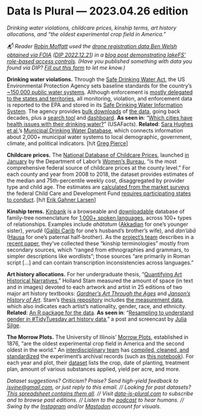 Data Is Plural — 2023.04.26 edition
===================================

*Drinking water violations, childcare prices, kinship terms, art history allocations, and “the oldest experimental crop field in America.”*


*📬 Reader [Robin Moffatt](https://data-folks.masto.host/@rmoff) used the [drone registration data Ben Welsh obtained via FOIA](https://www.muckrock.com/foi/united-states-of-america-10/database-of-14-cfr-part-48-registered-drones-132943/) ([DIP 2022.12.21](https://www.data-is-plural.com/archive/2022-12-21-edition/)) in a [blog post demonstrating lakeFS’ role-based access controls](https://lakefs.io/blog/security-in-lakefs-understanding-role-based-access-control-rbac). (Have you published something with data you found via DIP? [Fill out this form](https://docs.google.com/forms/d/e/1FAIpQLSdXXD5eO05w0Xa7bwG3Ppia3uzr_o3y-xDEZuWRfXbCfCu_XA/viewform) to let me know.)*


__Drinking water violations.__ Through the [Safe Drinking Water Act](https://www.epa.gov/sdwa), the US Environmental Protection Agency sets baseline standards for the country’s [~150,000 public water systems](https://www.epa.gov/dwreginfo/information-about-public-water-systems). Although enforcement is [mostly delegated to the states and territories](https://echo.epa.gov/help/sdwa-faqs), all monitoring, violation, and enforcement data is reported to the EPA and stored in its [Safe Drinking Water Information System](https://www.epa.gov/enviro/sdwis-overview). The agency provides [bulk downloads](https://echo.epa.gov/tools/data-downloads#dwdownloads) of [the data](https://echo.epa.gov/tools/data-downloads/sdwa-download-summary), going back decades, plus a [search tool](https://www.epa.gov/enviro/sdwis-search) and [dashboard](https://echo.epa.gov/trends/comparative-maps-dashboards/drinking-water-dashboard?state=National). __As seen in__: “[Which cities have health issues with their drinking water?](https://usafacts.org/articles/which-cities-have-health-issues-with-their-drinking-water/)” (USAFacts). __Related__: [Sara Hughes et al.](https://journals.plos.org/water/article?id=10.1371/journal.pwat.0000081)’s [Municipal Drinking Water Database](https://dataverse.harvard.edu/dataset.xhtml?persistentId=doi:10.7910/DVN/DFB6NG), which connects information about 2,000+ municipal water systems to local demographic, government, climate, and political indicators. [h/t [Greg Pierce](https://twitter.com/gregspierce/status/1636090987738206208)]


__Childcare prices.__ The [National Database of Childcare Prices](https://www.dol.gov/agencies/wb/topics/featured-childcare), launched [in January](https://www.dol.gov/newsroom/releases/wb/wb20230124) by the Department of Labor’s [Women’s Bureau](https://www.dol.gov/agencies/wb), “is the most comprehensive federal source of childcare prices at the county level.” For each county and year from 2008 to 2018, the dataset provides estimates of the median and 75th-percentile weekly cost, disaggregated by provider type and child age. The estimates are [calculated from the market surveys](https://www.dol.gov/sites/dolgov/files/WB/media/NationalDatabaseofChildcarePricesTechnicalGuideFinal.pdf) the federal Child Care and Development Fund [requires participating states to conduct](https://childcareta.acf.hhs.gov/equal-access-and-market-rate-surveys). [h/t [Erik Gahner Larsen](https://github.com/erikgahner/PolData/commit/062d1fc66219f9f954ed66592d2633477a40c264)]


__Kinship terms.__ [Kinbank](http://www.kinbank.net/) is a browseable and [downloadable](https://github.com/kinbank/kinbank) database of family-tree nomenclature for [1,000+ spoken languages](http://www.kinbank.net/languages/), across 100+ types of relationships. Examples include *ahätatum* ([Akkadian](http://www.kinbank.net/languages/akka1240/) for one’s younger sister), *yerudê* ([Galibi Carib](http://www.kinbank.net/languages/gali1262/) for one’s husband’s brother’s wife), and *ɗan’ùbā* ([Hausa](http://www.kinbank.net/languages/haus1257/) for one’s paternal half-brother). As the [project’s team](https://excd.org/research-activities/kinbank/) describes in a [recent paper](https://orca.cardiff.ac.uk/id/eprint/157986/), they’ve collected these “kinship terminologies” mostly from secondary sources, which “ranged from ethnographies and grammars, to simpler descriptions like wordlists”; those sources “are primarily in Roman script […] and can contain transcription inconsistencies across languages.”


__Art history allocations.__ For her undergraduate thesis, “[Quantifying Art Historical Narratives](https://github.com/hollandstam1/thesis/blob/main/_book/Quantifying-Art-Historical-Narratives.pdf),” Holland Stam measured the amount of space (in text and in images) devoted to each artwork and artist in 25 editions of two major art history textbooks: [*Gardner’s Art Through the Ages*](https://en.wikipedia.org/wiki/Gardner%27s_Art_Through_the_Ages) and [*Janson’s History of Art*](https://www.worldcat.org/title/373059219). Stam’s [thesis repository](https://github.com/hollandstam1/thesis) includes [the measurement data](https://github.com/hollandstam1/thesis/tree/main/raw-data), which also indicates each artist’s nationality, gender, race, and ethnicity. __Related__: [An R package for the data](https://saralemus7.github.io/arthistory/). __As seen in__: “[Resampling to understand gender in #TidyTuesday art history data](https://juliasilge.com/blog/art-history/),” a post and screencast by [Julia Silge](https://juliasilge.com/).


__The Morrow Plots.__ The University of Illinois’ [Morrow Plots](https://aces.illinois.edu/research/history/morrow-plots), established in 1876, “are the oldest experimental crop field in America and the second oldest in the world.” An [interdisciplinary team](https://aces.illinois.edu/news/oldest-us-agricultural-plots-go-digital-130-years-data-now-online) has [compiled, cleaned, and standardized](https://github.com/SandiCal/morrow-plots-public) the experiment’s archival records (such as [this notebook](https://digital.library.illinois.edu/collections/259e2e70-3ed0-0138-717e-02d0d7bfd6e4-3)). For each year and plot, their [dataset](https://databank.illinois.edu/datasets/IDB-7865141) lists the crop, date of planting, treatment plan, amount of various substances applied, yield per acre, and more.


*Dataset suggestions? Criticism? Praise? Send high-yield feedback to jsvine@gmail.com, or just reply to this email. // Looking for past datasets? [This spreadsheet contains them all](https://docs.google.com/spreadsheets/d/1wZhPLMCHKJvwOkP4juclhjFgqIY8fQFMemwKL2c64vk/edit#gid=0). // Visit [data-is-plural.com](https://www.data-is-plural.com) to subscribe and to browse past editions. // Listen to the [podcast](https://podcast.data-is-plural.com) to hear humans. // Swing by the [Instagram](https://www.instagram.com/dataisplural/) and/or [Mastodon](https://mastodon.social/@dataisplural) account for visuals.*
